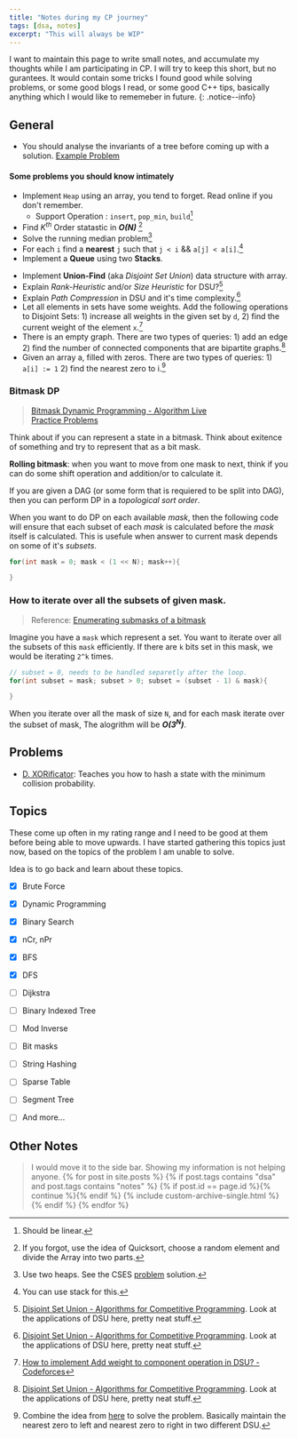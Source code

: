 ```yaml
---
title: "Notes during my CP journey"
tags: [dsa, notes]
excerpt: "This will always be WIP"
---
```


I want to maintain this page to write small notes, and accumulate my thoughts while I am participating in CP.
I will try to keep this short, but no gurantees. 
It would contain some tricks I found good while solving problems, 
or some good blogs I read, 
or some good C++ tips, basically anything which I would like to rememeber in future.
{: .notice--info}

## General
* You should analyse the invariants of a tree before coming up with a solution. [Example Problem](https://codeforces.com/contest/1975/problem/E)

#### Some problems you should know intimately
* Implement `Heap` using an array, you tend to forget. Read online if you don't remember.
  - Support Operation : `insert`, `pop_min`, `build`[^1]
* Find *K<sup>th</sup>* Order statastic in ***O(N)*** [^2] 
* Solve the running median problem[^3]
* For each `i` find a **nearest** `j` such that `j < i` && `a[j] < a[i]`.[^4]
* Implement a **Queue** using two **Stacks**.

[^1]: Should be linear.
[^2]: If you forgot, use the idea of Quicksort, choose a random element and divide the Array into two parts.
[^3]: Use two heaps. See the CSES [problem](https://cses.fi/problemset/task/1076) solution.
[^4]: You can use stack for this. 

* Implement **Union-Find** (aka *Disjoint Set Union*) data structure with array.
* Explain *Rank-Heuristic* and/or *Size Heuristic* for DSU?[^5]
* Explain *Path Compression* in DSU and it's time complexity.[^5]
* Let all elements in sets have some weights. Add the following operations to Disjoint Sets: 1) increase all weights in the given set by `d`, 2) find the current weight of the element `x`.[^6]
* There is an empty graph. There are two types of queries: 1) add an edge 2) find the number of connected components that are bipartite graphs.[^5]
* Given an array a, filled with zeros. There are two types of queries: 1) `a[i] := 1` 2) find the nearest zero to i.[^7]

[^5]: [Disjoint Set Union - Algorithms for Competitive Programming](https://cp-algorithms.com/data_structures/disjoint_set_union.html#union-by-size-rank). Look at the applications of DSU here, pretty neat stuff.
[^6]: [How to implement Add weight to component operation in DSU? - Codeforces](https://codeforces.com/blog/entry/130417)
[^7]: Combine the idea from [here](https://cp-algorithms.com/data_structures/disjoint_set_union.html#compress-jumps-along-a-segment-painting-subarrays-offline) to solve the problem. Basically maintain the nearest zero to left and nearest zero to right in two different DSU.


### Bitmask DP
> [Bitmask Dynamic Programming - Algorithm Live](https://www.youtube.com/watch?v=rlTkd4yOQpE)  
> [Practice Problems](https://vjudge.net/article/5139)

Think about if you can represent a state in a bitmask. Think about exitence of something and try to represent that as a bit mask.  

**Rolling bitmask**: when you want to move from one mask to next, think if you can do some shift operation and addition/or to calculate it.  

If you are given a DAG (or some form that is requiered to be split into DAG), then you can perform DP in a *topological sort order*.  

When you want to do DP on each available *mask*, then the following code will ensure that each subset of each *mask* is calculated before the *mask* itself is calculated.
This is usefule when answer to current mask depends on some of it's *subsets*.
```cpp
for(int mask = 0; mask < (1 << N); mask++){

}
```

### How to iterate over all the subsets of given mask.
> Reference: [Enumerating submasks of a bitmask](https://cp-algorithms.com/algebra/all-submasks.html)

Imagine you have a `mask` which represent a set. You want to iterate over all the subsets of this `mask`
efficiently. If there are `k` bits set in this mask, we would be iterating `2^k` times. 

```cpp
// subset = 0, needs to be handled separetly after the loop.
for(int subset = mask; subset > 0; subset = (subset - 1) & mask){

}
```
When you iterate over all the mask of size `N`, and for each mask iterate over the subset of mask, 
The alogrithm will be ***O(3<sup>N</sup>)***.

## Problems

* [D. XORificator](https://codeforces.com/contest/1977/problem/D): Teaches you how to hash a state with the minimum collision probability.

## Topics 
These come up often in my rating range and I need to be good at them before being able to move upwards. 
I have started gathering this topics just now, based on the topics of the problem I am unable to solve.  

Idea is to go back and learn about these topics. 

- [X] Brute Force
- [X] Dynamic Programming
- [X] Binary Search
- [X] nCr, nPr
- [X] BFS
- [X] DFS
- [ ] Dijkstra
- [ ] Binary Indexed Tree
- [ ] Mod Inverse
- [ ] Bit masks
- [ ] String Hashing
- [ ] Sparse Table
- [ ] Segment Tree
- [ ] And more...


## Other Notes
> I would move it to the side bar. Showing my information is not helping anyone. 
{% for post in site.posts %}
  {% if post.tags contains "dsa" and post.tags contains "notes" %}
      {% if post.id == page.id %}{% continue %}{% endif %}
      {% include custom-archive-single.html %}
  {% endif %}
{% endfor %}
